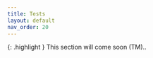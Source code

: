 ```yaml
---
title: Tests
layout: default
nav_order: 20
---
```

{: .highlight }
This section will come soon (TM).. 
